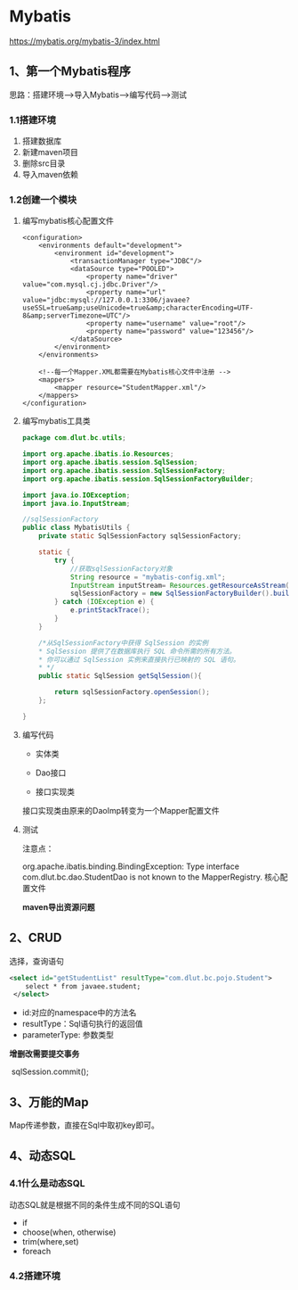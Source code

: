 # Mybatis

https://mybatis.org/mybatis-3/index.html

## 1、第一个Mybatis程序

思路：搭建环境-->导入Mybatis-->编写代码-->测试

### 1.1搭建环境

1. 搭建数据库
2. 新建maven项目
3. 删除src目录
4. 导入maven依赖

### 1.2创建一个模块

1. 编写mybatis核心配置文件

   ```
   <configuration>
       <environments default="development">
           <environment id="development">
               <transactionManager type="JDBC"/>
               <dataSource type="POOLED">
                   <property name="driver" value="com.mysql.cj.jdbc.Driver"/>
                   <property name="url" value="jdbc:mysql://127.0.0.1:3306/javaee?useSSL=true&amp;useUnicode=true&amp;characterEncoding=UTF-8&amp;serverTimezone=UTC"/>
                   <property name="username" value="root"/>
                   <property name="password" value="123456"/>
               </dataSource>
           </environment>
       </environments>
   
       <!--每一个Mapper.XML都需要在Mybatis核心文件中注册 -->
       <mappers>
           <mapper resource="StudentMapper.xml"/>
       </mappers>
   </configuration>
   ```

   

2. 编写mybatis工具类

   ```java
   package com.dlut.bc.utils;
   
   import org.apache.ibatis.io.Resources;
   import org.apache.ibatis.session.SqlSession;
   import org.apache.ibatis.session.SqlSessionFactory;
   import org.apache.ibatis.session.SqlSessionFactoryBuilder;
   
   import java.io.IOException;
   import java.io.InputStream;
   
   //sqlSessionFactory
   public class MybatisUtils {
       private static SqlSessionFactory sqlSessionFactory;
   
       static {
           try {
               //获取sqlSessionFactory对象
               String resource = "mybatis-config.xml";
               InputStream inputStream= Resources.getResourceAsStream(resource);
               sqlSessionFactory = new SqlSessionFactoryBuilder().build(inputStream);
           } catch (IOException e) {
               e.printStackTrace();
           }
       }
   
       /*从SqlSessionFactory中获得 SqlSession 的实例
       * SqlSession 提供了在数据库执行 SQL 命令所需的所有方法。
       * 你可以通过 SqlSession 实例来直接执行已映射的 SQL 语句。
       * */
       public static SqlSession getSqlSession(){
   
           return sqlSessionFactory.openSession();
       };
   
   }
   
   ```

   

3. 编写代码

   - 实体类

   -  Dao接口

   -  接口实现类

     接口实现类由原来的DaoImp转变为一个Mapper配置文件  

4. 测试

   注意点：

   org.apache.ibatis.binding.BindingException: Type interface com.dlut.bc.dao.StudentDao is not known to the MapperRegistry. 核心配置文件

   **maven导出资源问题**

   

## 2、CRUD

选择，查询语句

```xml
<select id="getStudentList" resultType="com.dlut.bc.pojo.Student">
    select * from javaee.student;
 </select>
```

- id:对应的namespace中的方法名
- resultType：Sql语句执行的返回值
- parameterType: 参数类型

**增删改需要提交事务**

​    sqlSession.commit();

## 3、万能的Map

Map传递参数，直接在Sql中取初key即可。

## 4、动态SQL

### 4.1什么是动态SQL

  动态SQL就是根据不同的条件生成不同的SQL语句

- if
- choose(when, otherwise)
- trim(where,set)
- foreach

### 4.2搭建环境

